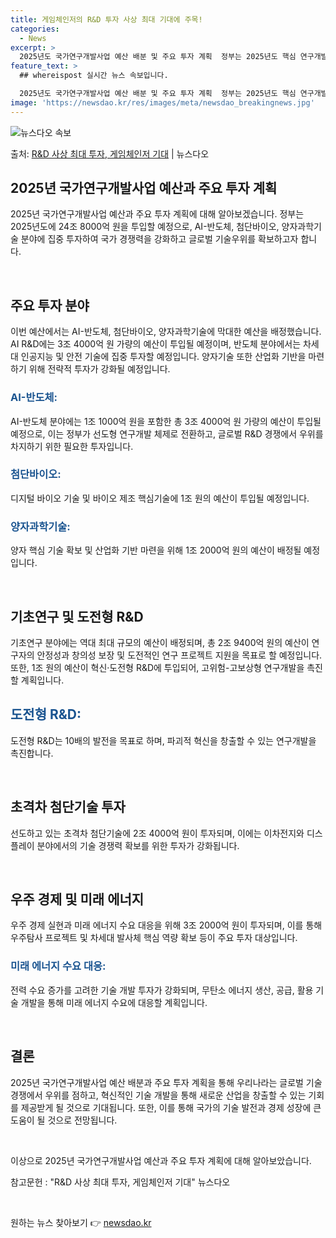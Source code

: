 ```yaml
---
title: 게임체인저의 R&D 투자 사상 최대 기대에 주목!
categories:
  - News
excerpt: >
  2025년도 국가연구개발사업 예산 배분 및 주요 투자 계획  정부는 2025년도 핵심 연구개발(R&D) 과제…
feature_text: >
  ## whereispost 실시간 뉴스 속보입니다.

  2025년도 국가연구개발사업 예산 배분 및 주요 투자 계획  정부는 2025년도 핵심 연구개발(R&D) 과제…
image: 'https://newsdao.kr/res/images/meta/newsdao_breakingnews.jpg'
---
```


![뉴스다오 속보](https://newsdao.kr/res/images/meta/newsdao_breakingnews.jpg)

<p>출처: <a href="https://newsdao.kr/4479" rel="dofollow">R&D 사상 최대 투자, 게임체인저 기대</a> | 뉴스다오</p>

<h2 data-ke-size="size26">2025년 국가연구개발사업 예산과 주요 투자 계획</h2>
2025년 국가연구개발사업 예산과 주요 투자 계획에 대해 알아보겠습니다. 정부는 2025년도에 24조 8000억 원을 투입할 예정으로, AI-반도체, 첨단바이오, 양자과학기술 분야에 집중 투자하여 국가 경쟁력을 강화하고 글로벌 기술우위를 확보하고자 합니다.

<p data-ke-size="size16">&nbsp;</p>

<h2 data-ke-size="size24">주요 투자 분야</h2>
이번 예산에서는 AI-반도체, 첨단바이오, 양자과학기술에 막대한 예산을 배정했습니다. AI R&D에는 3조 4000억 원 가량의 예산이 투입될 예정이며, 반도체 분야에서는 차세대 인공지능 및 안전 기술에 집중 투자할 예정입니다. 양자기술 또한 산업화 기반을 마련하기 위해 전략적 투자가 강화될 예정입니다.

<h3><b><span style="color: #1a5490;">AI-반도체:</span></b></h3>
AI-반도체 분야에는 1조 1000억 원을 포함한 총 3조 4000억 원 가량의 예산이 투입될 예정으로, 이는 정부가 선도형 연구개발 체제로 전환하고, 글로벌 R&D 경쟁에서 우위를 차지하기 위한 필요한 투자입니다.

<h3><b><span style="color: #1a5490;">첨단바이오:</span></b></h3>
디지털 바이오 기술 및 바이오 제조 핵심기술에 1조 원의 예산이 투입될 예정입니다.

<h3><b><span style="color: #1a5490;">양자과학기술:</span></b></h3>
양자 핵심 기술 확보 및 산업화 기반 마련을 위해 1조 2000억 원의 예산이 배정될 예정입니다.

<p data-ke-size="size16">&nbsp;</p>

<h2 data-ke-size="size24">기초연구 및 도전형 R&D</h2>
기초연구 분야에는 역대 최대 규모의 예산이 배정되며, 총 2조 9400억 원의 예산이 연구자의 안정성과 창의성 보장 및 도전적인 연구 프로젝트 지원을 목표로 할 예정입니다. 또한, 1조 원의 예산이 혁신·도전형 R&D에 투입되어, 고위험-고보상형 연구개발을 촉진할 계획입니다.

<h2><b><span style="color: #1a5490;">도전형 R&D:</span></b></h2>
도전형 R&D는 10배의 발전을 목표로 하며, 파괴적 혁신을 창출할 수 있는 연구개발을 촉진합니다.

<p data-ke-size="size16">&nbsp;</p>

<h2 data-ke-size="size24">초격차 첨단기술 투자</h2>
선도하고 있는 초격차 첨단기술에 2조 4000억 원이 투자되며, 이에는 이차전지와 디스플레이 분야에서의 기술 경쟁력 확보를 위한 투자가 강화됩니다.

<p data-ke-size="size16">&nbsp;</p>

<h2 data-ke-size="size24">우주 경제 및 미래 에너지</h2>
우주 경제 실현과 미래 에너지 수요 대응을 위해 3조 2000억 원이 투자되며, 이를 통해 우주탐사 프로젝트 및 차세대 발사체 핵심 역량 확보 등이 주요 투자 대상입니다.

<h3><b><span style="color: #1a5490;">미래 에너지 수요 대응:</span></b></h3>
전력 수요 증가를 고려한 기술 개발 투자가 강화되며, 무탄소 에너지 생산, 공급, 활용 기술 개발을 통해 미래 에너지 수요에 대응할 계획입니다.

<p data-ke-size="size16">&nbsp;</p>

<h2 data-ke-size="size24">결론</h2>
2025년 국가연구개발사업 예산 배분과 주요 투자 계획을 통해 우리나라는 글로벌 기술 경쟁에서 우위를 점하고, 혁신적인 기술 개발을 통해 새로운 산업을 창출할 수 있는 기회를 제공받게 될 것으로 기대됩니다. 또한, 이를 통해 국가의 기술 발전과 경제 성장에 큰 도움이 될 것으로 전망됩니다.

<p data-ke-size="size16">&nbsp;</p>

이상으로 2025년 국가연구개발사업 예산과 주요 투자 계획에 대해 알아보았습니다.

참고문헌 : "R&D 사상 최대 투자, 게임체인저 기대" 뉴스다오

<p data-ke-size="size16">&nbsp;</p> 

원하는 뉴스 찾아보기 👉 <a href="https://newsdao.kr" rel="dofollow">newsdao.kr</a>


